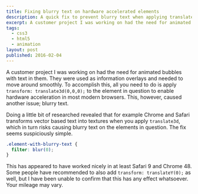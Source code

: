```yaml
---
title: Fixing blurry text on hardware accelerated elements
description: A quick fix to prevent blurry text when applying translate3d on elements
excerpt: A customer project I was working on had the need for animated bubbles with text in them. They were used as information overlays and needed to move around smoothly. To accomplish this, all you need to do is …
tags:
  - css3
  - html5
  - animation
layout: post
published: 2016-02-04
---
```


A customer project I was working on had the need for animated bubbles with text in them. They were used as information overlays and needed to move around smoothly. To accomplish this, all you need to do is apply `transform: translate3d(0,0,0);` to the element in question to enable hardware acceleration in most modern browsers. This, however, caused another issue; blurry text.

Doing a little bit of researched revealed that for example Chrome and Safari transforms vector based text into textures when you apply `translate3d`, which in turn risks causing blurry text on the elements in question. The fix seems suspiciously simple.

~~~css
.element-with-blurry-text {
  filter: blur(0);
}
~~~

This has appeared to have worked nicely in at least Safari 9 and Chrome 48. Some people have recommended to also add `transform: translateY(0);` as well, but I have been unable to confirm that this has any effect whatsoever. Your mileage may vary.
